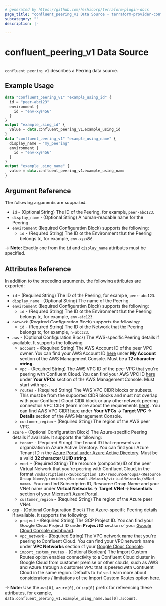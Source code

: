 ```yaml
---
# generated by https://github.com/hashicorp/terraform-plugin-docs
page_title: "confluent_peering_v1 Data Source - terraform-provider-confluent"
subcategory: ""
description: |-
  
---
```


# confluent_peering_v1 Data Source

<img src="https://img.shields.io/badge/Lifecycle%20Stage-Public%20Preview-%2300afba" alt="">

`confluent_peering_v1` describes a Peering data source.

## Example Usage

```terraform
data "confluent_peering_v1" "example_using_id" {
  id = "peer-abc123"
  environment {
    id = "env-xyz456"
  }
}
output "example_using_id" {
  value = data.confluent_peering_v1.example_using_id
}
data "confluent_peering_v1" "example_using_name" {
  display_name = "my_peering"
  environment {
    id = "env-xyz456"
  }
}
output "example_using_name" {
  value = data.confluent_peering_v1.example_using_name
}
```

<!-- schema generated by tfplugindocs -->
## Argument Reference

The following arguments are supported:

- `id` - (Optional String) The ID of the Peering, for example, `peer-abc123`.
- `display_name` - (Optional String) A human-readable name for the Peering.
- `environment` (Required Configuration Block) supports the following:
  - `id` - (Required String) The ID of the Environment that the Peering belongs to, for example, `env-xyz456`.

-> **Note:** Exactly one from the `id` and `display_name` attributes must be specified.

## Attributes Reference

In addition to the preceding arguments, the following attributes are exported:

- `id` - (Required String) The ID of the Peering, for example, `peer-abc123`.
- `display_name` - (Optional String) The name of the Peering.
- `environment` (Required Configuration Block) supports the following:
  - `id` - (Required String) The ID of the Environment that the Peering belongs to, for example, `env-abc123`.
- `network` (Required Configuration Block) supports the following:
  - `id` - (Required String) The ID of the Network that the Peering belongs to, for example, `n-abc123`.
- `aws` - (Optional Configuration Block) The AWS-specific Peering details if available. It supports the following:
  - `account` - (Required String) The AWS Account ID of the peer VPC owner. You can find your AWS Account ID [here](https://console.aws.amazon.com/billing/home?#/account) under **My Account** section of the AWS Management Console. Must be a **12 character string**.
  - `vpc` - (Required String) The AWS VPC ID of the peer VPC that you're peering with Confluent Cloud. You can find your AWS VPC ID [here](https://console.aws.amazon.com/vpc/) under **Your VPCs** section of the AWS Management Console. Must start with `vpc-`.
  - `routes` - (Required String) The AWS VPC CIDR blocks or subsets. This must be from the supported CIDR blocks and must not overlap with your Confluent Cloud CIDR block or any other network peering connection VPC CIDR (learn more about the requirements [here](https://docs.confluent.io/cloud/current/networking/peering/aws-peering.html#vpc-peering-on-aws)). You can find AWS VPC CIDR [here](https://console.aws.amazon.com/vpc/) under **Your VPCs -> Target VPC -> Details** section of the AWS Management Console.
  - `customer_region` - (Required String) The region of the AWS peer VPC.
- `azure` - (Optional Configuration Block) The Azure-specific Peering details if available. It supports the following:
  - `tenant` - (Required String) The Tenant ID that represents an organization in Azure Active Directory. You can find your Azure Tenant ID in the [Azure Portal under Azure Active Directory](https://portal.azure.com/#blade/Microsoft_AAD_IAM/ActiveDirectoryMenuBlade/Overview). Must be a valid **32 character UUID string**.
  - `vnet` - (Required String) The resource (composite) ID of the peer Virtual Network that you're peering with Confluent Cloud, in the format `/subscriptions/<Subscription ID>/resourceGroups/<Resource Group Name>/providers/Microsoft.Network/virtualNetworks/<VNet name>`. You can find Subscription ID, Resource Group Name and your VNet name under **Virtual Networks -> Target VNet -> Essentials** section of your [Microsoft Azure Portal](https://portal.azure.com/).
  - `customer_region` - (Required String) The region of the Azure peer VNet.
- `gcp` - (Optional Configuration Block) The Azure-specific Peering details if available. It supports the following:
  - `project` - (Required String) The GCP Project ID. You can find your Google Cloud Project ID under **Project ID** section of your [Google Cloud Console dashboard](https://console.cloud.google.com/home/dashboard).
  - `vpc_network` - (Required String) The VPC network name that you're peering to Confluent Cloud. You can find your VPC network name under **VPC Networks** section of your [Google Cloud Console](https://console.cloud.google.com/networking/networks/list).
  - `import_custom_routes` - (Optional Boolean) The Import Custom Routes option enables connectivity to a Confluent Cloud cluster in Google Cloud from customer premise or other clouds, such as AWS and Azure, through a customer VPC that is peered with Confluent Cloud in the same region. Defaults to `false`. Learn more about considerations / limitations of the Import Custom Routes option [here](https://docs.confluent.io/cloud/current/networking/peering/gcp-peering.html#import-custom-routes).

-> **Note:** Use the `aws[0]`, `azure[0]`, or `gcp[0]` prefix for referencing these attributes, for example, `data.confluent_peering_v1.example_using_name.aws[0].account`.
